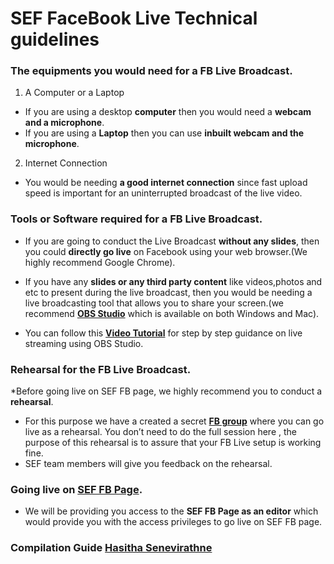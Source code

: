 # SEF FaceBook Live Technical guidelines
### The equipments you would need for a FB Live Broadcast.
1. A Computer or a Laptop
* If you are using a desktop  **computer** then you would need a  **webcam and a microphone**.
* If you are using a  **Laptop** then you can use **inbuilt webcam and the microphone**.
2. Internet Connection
* You would be needing **a good internet connection** since fast upload speed is important for an uninterrupted broadcast of the live video.

### Tools or Software required for a FB Live Broadcast.

* If you are going to conduct the Live Broadcast **without any slides**, then you could **directly go live** on Facebook using your web browser.(We highly recommend Google Chrome).

* If you have any **slides or any third party content** like videos,photos and etc to present during the live broadcast, then you would be needing a live broadcasting tool that allows you to share your screen.(we recommend **[OBS Studio](https://obsproject.com/)** which is available on both Windows and Mac). 

* You can follow this **[Video Tutorial](https://www.youtube.com/watch?v=rapsYGqHsUA)** for step by step guidance on live streaming using OBS Studio.                

### Rehearsal for the FB Live Broadcast.

 *Before going live on SEF FB page, we highly recommend you to conduct a **rehearsal**.

* For this purpose we have a created a secret **[FB group](https://www.facebook.com/groups/1894626114136612/)** where you can go live as a rehearsal.
You don’t need to do the full session here , the purpose of this rehearsal  is to assure that your FB Live setup is working fine.
* SEF team members will give you feedback on the rehearsal.

### Going live on **[SEF FB Page](https://www.facebook.com/sustainableeducationfoundation/)**.

* We will be providing you access to the **SEF FB Page as an editor** which would provide you with the access privileges to go live on  SEF FB page.

### Compilation Guide [Hasitha Senevirathne](https://github.com/hasitha95)
